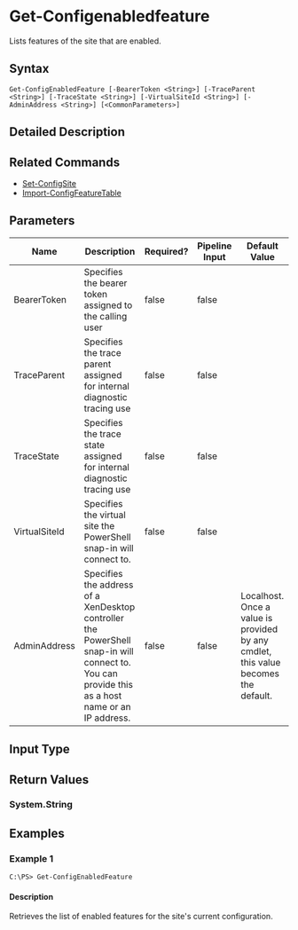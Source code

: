 ﻿
# Get-Configenabledfeature
Lists features of the site that are enabled.
## Syntax

```
Get-ConfigEnabledFeature [-BearerToken <String>] [-TraceParent <String>] [-TraceState <String>] [-VirtualSiteId <String>] [-AdminAddress <String>] [<CommonParameters>]
```

## Detailed Description



## Related Commands

* [Set-ConfigSite](../Set-ConfigSite/)
* [Import-ConfigFeatureTable](../Import-ConfigFeatureTable/)
## Parameters
| Name   | Description | Required? | Pipeline Input | Default Value |
| --- | --- | --- | --- | --- |
| BearerToken | Specifies the bearer token assigned to the calling user | false | false |  |
| TraceParent | Specifies the trace parent assigned for internal diagnostic tracing use | false | false |  |
| TraceState | Specifies the trace state assigned for internal diagnostic tracing use | false | false |  |
| VirtualSiteId | Specifies the virtual site the PowerShell snap-in will connect to. | false | false |  |
| AdminAddress | Specifies the address of a XenDesktop controller the PowerShell snap-in will connect to. You can provide this as a host name or an IP address. | false | false | Localhost. Once a value is provided by any cmdlet, this value becomes the default. |

## Input Type

### 

## Return Values

### System.String

## Examples

### Example 1

```
C:\PS> Get-ConfigEnabledFeature
```

#### Description
Retrieves the list of enabled features for the site's current configuration.
